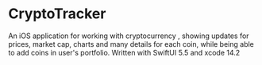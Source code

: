 # CryptoTracker
An iOS application for working with cryptocurrency , showing updates for prices, market cap, charts and many details for each coin, while being able to add coins in user's portfolio.
Written with SwiftUI 5.5 and xcode 14.2
